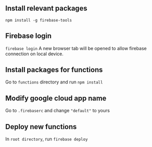 ## Install relevant packages
`npm install -g firebase-tools`

## Firebase login
`firebase login`
A new browser tab will be opened to allow firebase connection on local device.

## Install packages for functions
Go to `functions` directory and run `npm install`

## Modify google cloud app name
Go to `.firebaserc` and change `"default"` to yours

## Deploy new functions
In `root directory`, run
`firebase deploy`